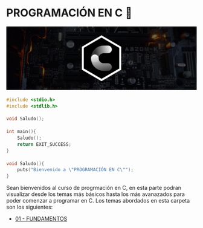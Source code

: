 # PROGRAMACIÓN EN C :croissant:
<div>
    <img src="IMG/banner.png">
</div>

```C
#include <stdio.h>
#include <stdlib.h>

void Saludo();

int main(){
    Saludo();
    return EXIT_SUCCESS;
}

void Saludo(){
    puts("Bienvenido a \"PROGRAMACIÓN EN C\"");
}
```
Sean bienvenidos al curso de progrmación en C, en esta parte podran visualizar desde los temas más básicos hasta los más avanazados para poder comenzar
a programar en C. Los temas abordados en esta carpeta son los siguientes:
<ul>
    <li><a href="../C/01 - FUNDAMENTOS/00 - FUNDAMENTOS.md">01 - FUNDAMENTOS</a></li>
</ul>
